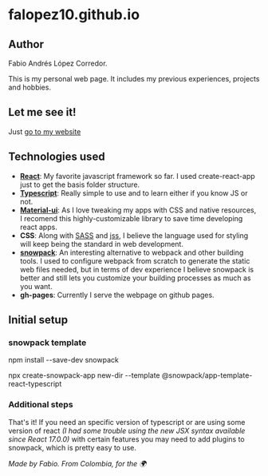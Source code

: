 # falopez10.github.io

## Author

Fabio Andrés López Corredor.

This is my personal web page. It includes my previous experiences, projects and hobbies.

## Let me see it!

Just [go to my website](https://falopez10.github.io/)

## Technologies used

* **[React](https://reactjs.org/)**: My favorite javascript framework so far. I used create-react-app just to get the basis folder structure.
* **[Typescript](https://www.typescriptlang.org/)**: Really simple to use and to learn either if you know JS or not.
* **[Material-ui](https://material-ui.com/)**: As I love tweaking my apps with CSS and native resources, I recomend this highly-customizable library to save time developing react apps.
* **CSS**: Along with [SASS](https://sass-lang.com/) and [jss](https://cssinjs.org/), I believe the language used for styling will keep being the standard in web development.
* **[snowpack](https://www.snowpack.dev/)**: An interesting alternative to webpack and other building tools. I used to configure webpack from scratch to generate the static web files needed, but in terms of dev experience I believe snowpack is better and still lets you customize your building processes as much as you want.
* **gh-pages**: Currently I serve the webpage on github pages.

## Initial setup

### snowpack template

npm install --save-dev snowpack

npx create-snowpack-app new-dir --template @snowpack/app-template-react-typescript

### Additional steps

That's it! If you need an specific version of typescript or are using some version of react *(I had some trouble using the new JSX syntax available since React 17.0.0)* with certain features you may need to add plugins to snowpack, which is pretty easy to use.


*Made by Fabio. From Colombia, for the 🌍*